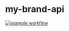 # my-brand-api

[![example workflow](https://github.com/Tsa2341/my-brand-api/actions/workflows/node.js.yml/badge.svg)](https://github.com/Tsa2341/my-brand-api/actions/workflows)

